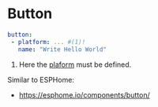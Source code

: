 # Button

```yaml title="Base Example"
button: 
 - platform: ... #(1)!
   name: "Write Hello World"
```

1.  Here the [plaform](./../platforms/index.md) must be defined. 

Similar to ESPHome:

 - https://esphome.io/components/button/